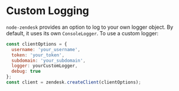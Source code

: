 # Custom Logging

`node-zendesk` provides an option to log to your own logger object. By default, it uses its own `ConsoleLogger`. To use a custom logger:

```js
const clientOptions = {
  username: 'your_username',
  token: 'your_token',
  subdomain: 'your_subdomain',
  logger: yourCustomLogger,
  debug: true
};
const client = zendesk.createClient(clientOptions);
```